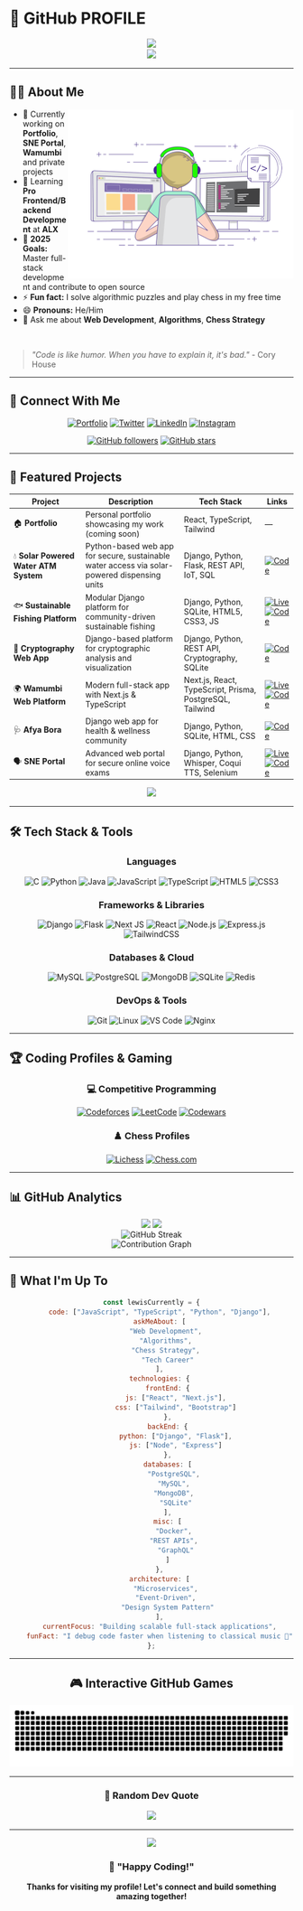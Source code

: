 # 🌟 GitHub PROFILE

<div align="center">
  <!-- Animated Header Banner -->
  <img src="https://capsule-render.vercel.app/api?type=waving&color=gradient&customColorList=0,2,2,5,30&height=300&section=header&text=Lewis%20Magangi&fontSize=90&animation=fadeIn&fontAlignY=38" />
</div>

<div align="center">
  
  <!-- Animated Typing Effect -->
  <img src="https://readme-typing-svg.herokuapp.com/?lines=Full-Stack+Web+Developer;ALX+Software+Engineering+Student;Chess+Enthusiast+%26+Problem+Solver;Always+Learning+New+Technologies&font=Fira%20Code&center=true&width=440&height=45&color=f75c7e&vCenter=true&size=22&pause=1000">
  
</div>

---

## 👨‍💻 About Me

<img align="right" alt="Coding" width="400" src="https://raw.githubusercontent.com/devSouvik/devSouvik/master/gif3.gif">

- 🔭 Currently working on **Portfolio**, **SNE Portal**, **Wamumbi** and private projects
- 🌱 Learning **Pro Frontend/Backend Development** at **ALX**
- 🎯 **2025 Goals:** Master full-stack development and contribute to open source
- ⚡ **Fun fact:** I solve algorithmic puzzles and play chess in my free time
- 😄 **Pronouns:** He/Him
- 💬 Ask me about **Web Development**, **Algorithms**, **Chess Strategy**

<br clear="right"/>

> *"Code is like humor. When you have to explain it, it's bad."* - Cory House

---

## 🤝 Connect With Me

<div align="center">


[![Portfolio](https://img.shields.io/badge/Portfolio-FF5722?style=for-the-badge&logo=todoist&logoColor=white)](https://your-portfolio-link.com)
[![Twitter](https://img.shields.io/badge/Twitter-1DA1F2?style=for-the-badge&logo=twitter&logoColor=white)](https://twitter.com/Lewis_Magangi)
[![LinkedIn](https://img.shields.io/badge/LinkedIn-0077B5?style=for-the-badge&logo=linkedin&logoColor=white)](https://linkedin.com/in/lewis-magangi)
[![Instagram](https://img.shields.io/badge/Instagram-E4405F?style=for-the-badge&logo=instagram&logoColor=white)](https://instagram.com/Liquelaliqour)

[![GitHub followers](https://img.shields.io/github/followers/LewisMagangi?label=Follow&style=social)](https://github.com/LewisMagangi)
[![GitHub stars](https://img.shields.io/github/stars/LewisMagangi?label=Stars&style=social)](https://github.com/LewisMagangi)

</div>

---

## 🚀 Featured Projects

<div align="center">

| Project | Description | Tech Stack | Links |
|---------|-------------|------------|-------|
| 🏠 **Portfolio** | Personal portfolio showcasing my work (coming soon) | React, TypeScript, Tailwind | — |
| 💧 **Solar Powered Water ATM System** | Python-based web app for secure, sustainable water access via solar-powered dispensing units | Django, Python, Flask, REST API, IoT, SQL | [![Code](https://img.shields.io/badge/Code-181717?style=flat&logo=github)](https://github.com/LewisMagangi/solar-water-atm) |
| 🐟 **Sustainable Fishing Platform** | Modular Django platform for community-driven sustainable fishing | Django, Python, SQLite, HTML5, CSS3, JS | [![Live](https://img.shields.io/badge/Live-38bdae?style=flat&logo=render&logoColor=white)](https://sustainablefishing.onrender.com/content/home/) [![Code](https://img.shields.io/badge/Code-70a5fd?style=flat&logo=github&logoColor=white)](https://github.com/LewisMagangi/sustainable-fishing) |
| 🔐 **Cryptography Web App** | Django-based platform for cryptographic analysis and visualization | Django, Python, REST API, Cryptography, SQLite | [![Code](https://img.shields.io/badge/Code-181717?style=flat&logo=github)](https://github.com/LewisMagangi/cryptography-web-app) |
| 🌍 **Wamumbi Web Platform** | Modern full-stack app with Next.js & TypeScript | Next.js, React, TypeScript, Prisma, PostgreSQL, Tailwind | [![Live](https://img.shields.io/badge/Live-38bdae?style=flat&logo=vercel&logoColor=white)](https://wamumbi.vercel.app/) [![Code](https://img.shields.io/badge/Code-70a5fd?style=flat&logo=github&logoColor=white)](https://github.com/LewisMagangi/wamumbi) |
| 🩺 **Afya Bora** | Django web app for health & wellness community | Django, Python, SQLite, HTML, CSS | [![Code](https://img.shields.io/badge/Code-181717?style=flat&logo=github)](https://github.com/LewisMagangi/afya-bora) |
| 🗣️ **SNE Portal** | Advanced web portal for secure online voice exams | Django, Python, Whisper, Coqui TTS, Selenium | [![Live](https://img.shields.io/badge/Live-70a5fd?style=flat&logo=render&logoColor=white)](https://sneportal.onrender.com/) [![Code](https://img.shields.io/badge/Code-38bdae?style=flat&logo=github&logoColor=white)](https://github.com/LewisMagangi/sneportal) |

</div>

<div align="center">
  <a href="https://github.com/LewisMagangi?tab=repositories">
    <img src="https://img.shields.io/badge/View%20All%20Projects-181717?style=for-the-badge&logo=github&logoColor=white&labelColor=181717">
  </a>
</div>

---

## 🛠️ Tech Stack & Tools

<div align="center">

### Languages
![C](https://img.shields.io/badge/C-00599C?style=for-the-badge&logo=c&logoColor=white)
![Python](https://img.shields.io/badge/Python-3776AB?style=for-the-badge&logo=python&logoColor=white)
![Java](https://img.shields.io/badge/Java-ED8B00?style=for-the-badge&logo=openjdk&logoColor=white)
![JavaScript](https://img.shields.io/badge/JavaScript-F7DF1E?style=for-the-badge&logo=javascript&logoColor=black)
![TypeScript](https://img.shields.io/badge/TypeScript-007ACC?style=for-the-badge&logo=typescript&logoColor=white)
![HTML5](https://img.shields.io/badge/HTML5-E34F26?style=for-the-badge&logo=html5&logoColor=white)
![CSS3](https://img.shields.io/badge/CSS3-1572B6?style=for-the-badge&logo=css3&logoColor=white)

### Frameworks & Libraries
![Django](https://img.shields.io/badge/Django-092E20?style=for-the-badge&logo=django&logoColor=white)
![Flask](https://img.shields.io/badge/Flask-000000?style=for-the-badge&logo=flask&logoColor=white)
![Next JS](https://img.shields.io/badge/Next-black?style=for-the-badge&logo=next.js&logoColor=white)
![React](https://img.shields.io/badge/React-20232A?style=for-the-badge&logo=react&logoColor=61DAFB)
![Node.js](https://img.shields.io/badge/Node.js-43853D?style=for-the-badge&logo=node.js&logoColor=white)
![Express.js](https://img.shields.io/badge/Express.js-404D59?style=for-the-badge)
![TailwindCSS](https://img.shields.io/badge/Tailwind_CSS-38B2AC?style=for-the-badge&logo=tailwind-css&logoColor=white)

### Databases & Cloud
![MySQL](https://img.shields.io/badge/MySQL-005C84?style=for-the-badge&logo=mysql&logoColor=white)
![PostgreSQL](https://img.shields.io/badge/PostgreSQL-316192?style=for-the-badge&logo=postgresql&logoColor=white)
![MongoDB](https://img.shields.io/badge/MongoDB-4EA94B?style=for-the-badge&logo=mongodb&logoColor=white)
![SQLite](https://img.shields.io/badge/SQLite-07405E?style=for-the-badge&logo=sqlite&logoColor=white)
![Redis](https://img.shields.io/badge/Redis-DC382D?style=for-the-badge&logo=redis&logoColor=white)

### DevOps & Tools
![Git](https://img.shields.io/badge/Git-F05032?style=for-the-badge&logo=git&logoColor=white)
![Linux](https://img.shields.io/badge/Linux-FCC624?style=for-the-badge&logo=linux&logoColor=black)
![VS Code](https://img.shields.io/badge/VS%20Code-007ACC?style=for-the-badge&logo=visual-studio-code&logoColor=white)
![Nginx](https://img.shields.io/badge/Nginx-009639?style=for-the-badge&logo=nginx&logoColor=white)

</div>

---

## 🏆 Coding Profiles & Gaming

<div align="center">

### 💻 Competitive Programming
[![Codeforces](https://img.shields.io/badge/Codeforces-445f9d?style=for-the-badge&logo=Codeforces&logoColor=white)](https://codeforces.com/profile/Liquelaliqour)
[![LeetCode](https://img.shields.io/badge/LeetCode-000000?style=for-the-badge&logo=LeetCode&logoColor=#d16c06)](https://leetcode.com/u/LewisMagangi/)
[![Codewars](https://img.shields.io/badge/Codewars-B1361E?style=for-the-badge&logo=codewars&logoColor=grey)](https://www.codewars.com/users/Liquelaliqour)

### ♟️ Chess Profiles
[![Lichess](https://img.shields.io/badge/Lichess-000000?style=for-the-badge&logo=lichess&logoColor=white)](https://lichess.org/@/Lique)
[![Chess.com](https://img.shields.io/badge/Chess.com-7FA650?style=for-the-badge&logo=chess.com&logoColor=white)](https://www.chess.com/member/Liquelaliqour)

</div>

---

## 📊 GitHub Analytics

<div align="center">
  <img height="180em" src="https://github-readme-stats.vercel.app/api?username=LewisMagangi&show_icons=true&theme=tokyonight&include_all_commits=true&count_private=true&hide_border=true"/>
  <img height="180em" src="https://github-readme-stats.vercel.app/api/top-langs/?username=LewisMagangi&layout=compact&theme=tokyonight&hide_border=true&langs_count=8"/>
</div>

<div align="center">
  <img src="https://streak-stats.demolab.com?user=LewisMagangi&theme=tokyonight&hide_border=true" alt="GitHub Streak" />
</div>

<div align="center">
  <img src="https://github-readme-activity-graph.vercel.app/graph?username=LewisMagangi&theme=tokyo-night&hide_border=true" alt="Contribution Graph" />
</div>

---

## 🎯 What I'm Up To

<div align="center">

```javascript
const lewisCurrently = {
    code: ["JavaScript", "TypeScript", "Python", "Django"],
    askMeAbout: [
        "Web Development", 
        "Algorithms", 
        "Chess Strategy", 
        "Tech Career"
    ],
    technologies: {
        frontEnd: {
            js: ["React", "Next.js"],
            css: ["Tailwind", "Bootstrap"]
        },
        backEnd: {
            python: ["Django", "Flask"],
            js: ["Node", "Express"]
        },
        databases: [
            "PostgreSQL", 
            "MySQL", 
            "MongoDB", 
            "SQLite"
        ],
        misc: [
            "Docker", 
            "REST APIs", 
            "GraphQL"
        ]
    },
    architecture: [
        "Microservices", 
        "Event-Driven", 
        "Design System Pattern"
    ],
    currentFocus: "Building scalable full-stack applications",
    funFact: "I debug code faster when listening to classical music 🎵"
};
```

---

## 🎮 Interactive GitHub Games

<div align="center">

<picture>
  <source media="(prefers-color-scheme: dark)" srcset="https://raw.githubusercontent.com/LewisMagangi/LewisMagangi/master/output/github-contribution-grid-snake-dark.svg">
  <source media="(prefers-color-scheme: light)" srcset="https://raw.githubusercontent.com/LewisMagangi/LewisMagangi/master/output/github-contribution-grid-snake.svg">
  <img alt="Snake animation" src="https://raw.githubusercontent.com/LewisMagangi/LewisMagangi/master/output/github-contribution-grid-snake.svg">
</picture>

</div>

---

<div align="center">
  
  ### 💭 Random Dev Quote
  ![](https://quotes-github-readme.vercel.app/api?type=horizontal&theme=tokyonight)
  
</div>

---

<div align="center">
  <!-- Footer Wave -->
  <img src="https://capsule-render.vercel.app/api?type=waving&color=gradient&customColorList=0,2,2,5,30&height=120&section=footer&animation=fadeIn" />
  
  ### 🚀 "Happy Coding!" 
  
  **Thanks for visiting my profile! Let's connect and build something amazing together!**
  
</div>